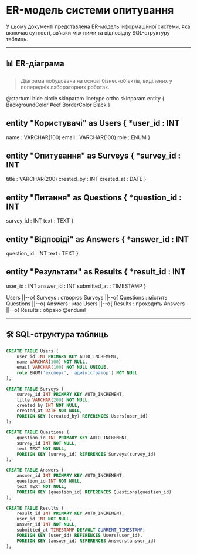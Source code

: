 # ER-модель системи опитування

У цьому документі представлена ER-модель інформаційної системи, яка включає сутності, зв’язки між ними та відповідну SQL-структуру таблиць.

---

## 📊 ER-діаграма

> Діаграма побудована на основі бізнес-об'єктів, виділених у попередніх лабораторних роботах.

@startuml
hide circle
skinparam linetype ortho
skinparam entity {
  BackgroundColor #eef
  BorderColor Black
}

entity "Користувачі" as Users {
  *user_id : INT
  --
  name : VARCHAR(100)
  email : VARCHAR(100)
  role : ENUM
}

entity "Опитування" as Surveys {
  *survey_id : INT
  --
  title : VARCHAR(200)
  created_by : INT
  created_at : DATE
}

entity "Питання" as Questions {
  *question_id : INT
  --
  survey_id : INT
  text : TEXT
}

entity "Відповіді" as Answers {
  *answer_id : INT
  --
  question_id : INT
  text : TEXT
}

entity "Результати" as Results {
  *result_id : INT
  --
  user_id : INT
  answer_id : INT
  submitted_at : TIMESTAMP
}

Users ||--o{ Surveys : створює
Surveys ||--o{ Questions : містить
Questions ||--o{ Answers : має
Users ||--o{ Results : проходить
Answers ||--o{ Results : обрано
@enduml

---

## 🛠 SQL-структура таблиць

```sql
CREATE TABLE Users (
    user_id INT PRIMARY KEY AUTO_INCREMENT,
    name VARCHAR(100) NOT NULL,
    email VARCHAR(100) NOT NULL UNIQUE,
    role ENUM('експерт', 'адміністратор') NOT NULL
);

CREATE TABLE Surveys (
    survey_id INT PRIMARY KEY AUTO_INCREMENT,
    title VARCHAR(200) NOT NULL,
    created_by INT NOT NULL,
    created_at DATE NOT NULL,
    FOREIGN KEY (created_by) REFERENCES Users(user_id)
);

CREATE TABLE Questions (
    question_id INT PRIMARY KEY AUTO_INCREMENT,
    survey_id INT NOT NULL,
    text TEXT NOT NULL,
    FOREIGN KEY (survey_id) REFERENCES Surveys(survey_id)
);

CREATE TABLE Answers (
    answer_id INT PRIMARY KEY AUTO_INCREMENT,
    question_id INT NOT NULL,
    text TEXT NOT NULL,
    FOREIGN KEY (question_id) REFERENCES Questions(question_id)
);

CREATE TABLE Results (
    result_id INT PRIMARY KEY AUTO_INCREMENT,
    user_id INT NOT NULL,
    answer_id INT NOT NULL,
    submitted_at TIMESTAMP DEFAULT CURRENT_TIMESTAMP,
    FOREIGN KEY (user_id) REFERENCES Users(user_id),
    FOREIGN KEY (answer_id) REFERENCES Answers(answer_id)
);
